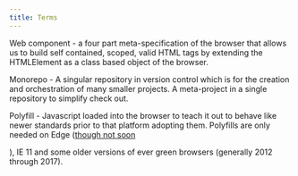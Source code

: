 ```yaml
---
title: Terms
---
```

<p>Web component - a four part meta-specification of the browser that allows us to build self contained, scoped, valid HTML tags by extending the HTMLElement as a class based object of the browser.</p>
<wikipedia-query show-title search="Web Components" render-as="content" __rendercontent __now="4/4/2019" style="width: 50%;"></wikipedia-query>
<p>Monorepo - A singular repository in version control which is for the creation and orchestration of many smaller projects. A meta-project in a single repository to simplify check out.</p>
<wikipedia-query show-title search="Monorepo" render-as="content" __rendercontent __now="4/4/2019" style="width: 50%;"></wikipedia-query>
<p>Polyfill - Javascript loaded into the browser to teach it out to behave like newer standards prior to that platform adopting them. Polyfills are only needed on Edge (<a href="https://www.digitaltrends.com/computing/chromium-microsoft-edge-browser-preview-download/">though not soon</a>

), IE 11 and some older versions of ever green browsers (generally 2012 through 2017).</p>
<wikipedia-query style="width: 50%;" show-title search="Polyfill_(programming)" render-as="content" __rendercontent __now="4/4/2019"></wikipedia-query>
